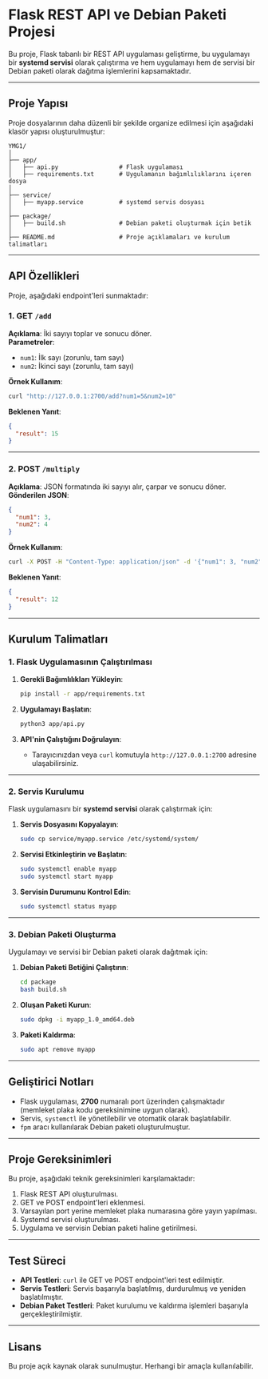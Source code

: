 # Flask REST API ve Debian Paketi Projesi

Bu proje, Flask tabanlı bir REST API uygulaması geliştirme, bu uygulamayı bir **systemd servisi** olarak çalıştırma ve hem uygulamayı hem de servisi bir Debian paketi olarak dağıtma işlemlerini kapsamaktadır.

---

## Proje Yapısı
Proje dosyalarının daha düzenli bir şekilde organize edilmesi için aşağıdaki klasör yapısı oluşturulmuştur:

```
YMG1/
│
├── app/
│   ├── api.py                 # Flask uygulaması
│   ├── requirements.txt       # Uygulamanın bağımlılıklarını içeren dosya
│
├── service/
│   ├── myapp.service          # systemd servis dosyası
│
├── package/
│   ├── build.sh               # Debian paketi oluşturmak için betik
│
├── README.md                  # Proje açıklamaları ve kurulum talimatları
```

---

## API Özellikleri
Proje, aşağıdaki endpoint'leri sunmaktadır:

### 1. GET `/add`
**Açıklama**: İki sayıyı toplar ve sonucu döner.  
**Parametreler**:
- `num1`: İlk sayı (zorunlu, tam sayı)
- `num2`: İkinci sayı (zorunlu, tam sayı)

**Örnek Kullanım**:
```bash
curl "http://127.0.0.1:2700/add?num1=5&num2=10"
```

**Beklenen Yanıt**:
```json
{
  "result": 15
}
```

---

### 2. POST `/multiply`
**Açıklama**: JSON formatında iki sayıyı alır, çarpar ve sonucu döner.  
**Gönderilen JSON**:
```json
{
  "num1": 3,
  "num2": 4
}
```

**Örnek Kullanım**:
```bash
curl -X POST -H "Content-Type: application/json" -d '{"num1": 3, "num2": 4}' http://127.0.0.1:2700/multiply
```

**Beklenen Yanıt**:
```json
{
  "result": 12
}
```

---

## Kurulum Talimatları

### 1. Flask Uygulamasının Çalıştırılması
1. **Gerekli Bağımlılıkları Yükleyin**:
   ```bash
   pip install -r app/requirements.txt
   ```
2. **Uygulamayı Başlatın**:
   ```bash
   python3 app/api.py
   ```

3. **API'nin Çalıştığını Doğrulayın**:
   - Tarayıcınızdan veya `curl` komutuyla `http://127.0.0.1:2700` adresine ulaşabilirsiniz.

---

### 2. Servis Kurulumu
Flask uygulamasını bir **systemd servisi** olarak çalıştırmak için:

1. **Servis Dosyasını Kopyalayın**:
   ```bash
   sudo cp service/myapp.service /etc/systemd/system/
   ```

2. **Servisi Etkinleştirin ve Başlatın**:
   ```bash
   sudo systemctl enable myapp
   sudo systemctl start myapp
   ```

3. **Servisin Durumunu Kontrol Edin**:
   ```bash
   sudo systemctl status myapp
   ```

---

### 3. Debian Paketi Oluşturma
Uygulamayı ve servisi bir Debian paketi olarak dağıtmak için:

1. **Debian Paketi Betiğini Çalıştırın**:
   ```bash
   cd package
   bash build.sh
   ```

2. **Oluşan Paketi Kurun**:
   ```bash
   sudo dpkg -i myapp_1.0_amd64.deb
   ```

3. **Paketi Kaldırma**:
   ```bash
   sudo apt remove myapp
   ```

---

## Geliştirici Notları
- Flask uygulaması, **2700** numaralı port üzerinden çalışmaktadır (memleket plaka kodu gereksinimine uygun olarak).
- Servis, `systemctl` ile yönetilebilir ve otomatik olarak başlatılabilir.
- `fpm` aracı kullanılarak Debian paketi oluşturulmuştur.

---

## Proje Gereksinimleri
Bu proje, aşağıdaki teknik gereksinimleri karşılamaktadır:
1. Flask REST API oluşturulması.
2. GET ve POST endpoint'leri eklenmesi.
3. Varsayılan port yerine memleket plaka numarasına göre yayın yapılması.
4. Systemd servisi oluşturulması.
5. Uygulama ve servisin Debian paketi haline getirilmesi.

---

## Test Süreci
- **API Testleri**: `curl` ile GET ve POST endpoint'leri test edilmiştir.
- **Servis Testleri**: Servis başarıyla başlatılmış, durdurulmuş ve yeniden başlatılmıştır.
- **Debian Paket Testleri**: Paket kurulumu ve kaldırma işlemleri başarıyla gerçekleştirilmiştir.

---

## Lisans
Bu proje açık kaynak olarak sunulmuştur. Herhangi bir amaçla kullanılabilir.



